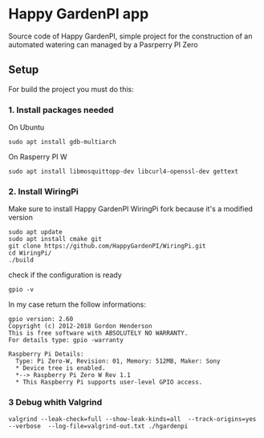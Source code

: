# Happy GardenPI app

Source code of Happy GardenPI, simple project for the construction of an automated watering can managed by a Pasrperry PI Zero

## Setup

For build the project you must do this:

### 1. Install packages needed

On Ubuntu

```
sudo apt install gdb-multiarch
```

On Rasperry PI W

```
sudo apt install libmosquittopp-dev libcurl4-openssl-dev gettext
```

### 2. Install WiringPi
Make sure to install Happy GardenPI WiringPi fork because it's a modified version 
```
sudo apt update
sudo apt install cmake git
git clone https://github.com/HappyGardenPI/WiringPi.git
cd WiringPi/
./build
```

check if the configuration is ready

```
gpio -v
```

In my case return the follow informations:

```
gpio version: 2.60
Copyright (c) 2012-2018 Gordon Henderson
This is free software with ABSOLUTELY NO WARRANTY.
For details type: gpio -warranty

Raspberry Pi Details:
  Type: Pi Zero-W, Revision: 01, Memory: 512MB, Maker: Sony
  * Device tree is enabled.
  *--> Raspberry Pi Zero W Rev 1.1
  * This Raspberry Pi supports user-level GPIO access.
```

### 3 Debug whith Valgrind
```
valgrind --leak-check=full --show-leak-kinds=all  --track-origins=yes  --verbose  --log-file=valgrind-out.txt ./hgardenpi 
```